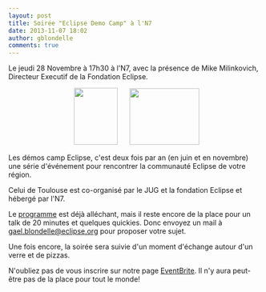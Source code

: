 ```yaml
---
layout: post
title: Soirée "Eclipse Demo Camp" à l'N7
date: 2013-11-07 18:02
author: gblondelle
comments: true
---
```

Le jeudi 28 Novembre à 17h30 à l'N7, avec la présence de Mike Milinkovich, Directeur Executif de la Fondation Eclipse.
<p style="text-align: center;"> 
	<img class="alignnone" alt="" src="http://mmilinkov.files.wordpress.com/2007/07/smileymike2.jpg" width="87" height="114" />      
	<img class="alignnone" alt="" src="http://wiki.eclipse.org/images/b/b7/Eclipse_DemoCamp_New.jpg" width="139" height="113" />
</p>
Les démos camp Eclipse, c'est deux fois par an (en juin et en novembre) une série d'événement pour rencontrer la communauté Eclipse de votre région.

Celui de Toulouse est co-organisé par le JUG et la fondation Eclipse et hébergé par l'N7.

Le <a href="http://wiki.eclipse.org/Eclipse_DemoCamps_November_2013/Toulouse#Line-up">programme</a> est déjà alléchant, mais il reste encore de la place pour un talk de 20 minutes et quelques quickies. Donc envoyez un mail à gael.blondelle@eclipse.org pour proposer votre sujet.

Une fois encore, la soirée sera suivie d'un moment d'échange autour d'un verre et de pizzas.

N'oubliez pas de vous inscrire sur notre page <a href="https://www.eventbrite.com/event/9199322421">EventBrite</a>. Il n'y aura peut-être pas de la place pour tout le monde!
